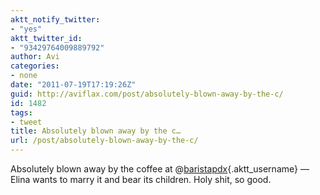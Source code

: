 ```yaml
---
aktt_notify_twitter:
- "yes"
aktt_twitter_id:
- "93429764009889792"
author: Avi
categories:
- none
date: "2011-07-19T17:19:26Z"
guid: http://aviflax.com/post/absolutely-blown-away-by-the-c/
id: 1482
tags:
- tweet
title: Absolutely blown away by the c…
url: /post/absolutely-blown-away-by-the-c/
---
```

Absolutely blown away by the coffee at @[baristapdx](http://twitter.com/baristapdx){.aktt_username} — Elina wants to marry it and bear its children. Holy shit, so good.